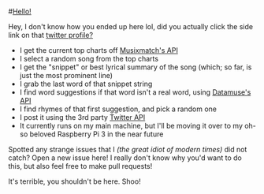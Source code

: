 #[Hello!](https://twitter.com/lyrhymer)

Hey, I don't know how you ended up here lol, did you actually click the side link on that
[twitter profile?](https://twitter.com/lyrhymer)

- I get the current top charts off [Musixmatch's API](https://developer.musixmatch.com/documentation)
- I select a random song from the top charts
- I get the "snippet" or best lyrical summary of the song (which; so far, is just the most prominent line)
- I grab the last word of that snippet string
- I find word suggestions if that word isn't a real word, using [Datamuse's API](http://www.datamuse.com/api/)
- I find rhymes of that first suggestion, and pick a random one
- I post it using the 3rd party [Twitter API](https://github.com/ttezel/twit)
- It currently runs on my main machine, but I'll be moving it over to my oh-so beloved Raspberry Pi 3 in the near future

Spotted any strange issues that I _(the great idiot of modern times)_ did not catch? Open
a new issue here! I really don't know why you'd want to do this, but also feel free to
make pull requests!

It's terrible, you shouldn't be here. Shoo!